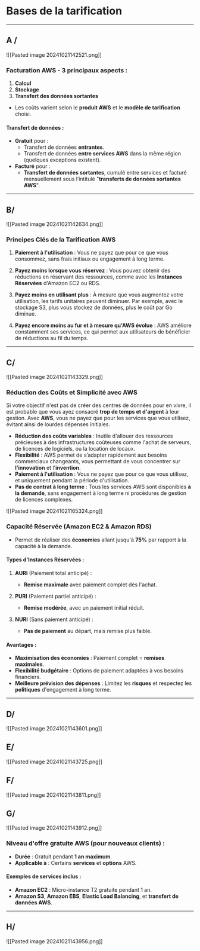 # Bases de la tarification

--------------------------------------------------------------------------

## A /

![[Pasted image 20241021142521.png]]

### Facturation AWS - 3 principaux aspects :

1. **Calcul**
2. **Stockage**
3. **Transfert des données sortantes**

- Les coûts varient selon le **produit AWS** et le **modèle de tarification** choisi.

#### Transfert de données :

- **Gratuit** pour :
    - Transfert de données **entrantes**.
    - Transfert de données **entre services AWS** dans la même région (quelques exceptions existent).
- **Facturé** pour :
    - **Transfert de données sortantes**, cumulé entre services et facturé mensuellement sous l’intitulé "**transferts de données sortantes AWS**".


--------------------------------------------------------------------------


## B/

![[Pasted image 20241021142634.png]]
### Principes Clés de la Tarification AWS

1. **Paiement à l'utilisation** : Vous ne payez que pour ce que vous consommez, sans frais initiaux ou engagement à long terme.
    
2. **Payez moins lorsque vous réservez** : Vous pouvez obtenir des réductions en réservant des ressources, comme avec les **Instances Réservées** d'Amazon EC2 ou RDS.
    
3. **Payez moins en utilisant plus** : À mesure que vous augmentez votre utilisation, les tarifs unitaires peuvent diminuer. Par exemple, avec le stockage S3, plus vous stockez de données, plus le coût par Go diminue.
    
4. **Payez encore moins au fur et à mesure qu'AWS évolue** : AWS améliore constamment ses services, ce qui permet aux utilisateurs de bénéficier de réductions au fil du temps.


--------------------------------------------------------------------------


## C/

![[Pasted image 20241021143329.png]]
### Réduction des Coûts et Simplicité avec AWS

Si votre objectif n'est pas de créer des centres de données pour en vivre, il est probable que vous ayez consacré **trop de temps et d'argent** à leur gestion. Avec **AWS**, vous ne payez que pour les services que vous utilisez, évitant ainsi de lourdes dépenses initiales.

- **Réduction des coûts variables** : Inutile d'allouer des ressources précieuses à des infrastructures coûteuses comme l'achat de serveurs, de licences de logiciels, ou la location de locaux.
- **Flexibilité** : AWS permet de s’adapter rapidement aux besoins commerciaux changeants, vous permettant de vous concentrer sur **l’innovation** et l'**invention**.
- **Paiement à l'utilisation** : Vous ne payez que pour ce que vous utilisez, et uniquement pendant la période d'utilisation.
- **Pas de contrat à long terme** : Tous les services AWS sont disponibles **à la demande**, sans engagement à long terme ni procédures de gestion de licences complexes.



![[Pasted image 20241021165324.png]]

### Capacité Réservée (Amazon EC2 & Amazon RDS)

- Permet de réaliser des **économies** allant jusqu'à **75%** par rapport à la capacité à la demande.

#### Types d'Instances Réservées :

1. **AURI** (Paiement total anticipé) :
    
    - **Remise maximale** avec paiement complet dès l'achat.
2. **PURI** (Paiement partiel anticipé) :
    
    - **Remise modérée**, avec un paiement initial réduit.
3. **NURI** (Sans paiement anticipé) :
    
    - **Pas de paiement** au départ, mais remise plus faible.

#### Avantages :

- **Maximisation des économies** : Paiement complet = **remises maximales**.
- **Flexibilité budgétaire** : Options de paiement adaptées à vos besoins financiers.
- **Meilleure prévision des dépenses** : Limitez les **risques** et respectez les **politiques** d'engagement à long terme.


--------------------------------------------------------------------------



## D/

![[Pasted image 20241021143601.png]]



## E/

![[Pasted image 20241021143725.png]]

## F/

![[Pasted image 20241021143811.png]]
## G/


![[Pasted image 20241021143912.png]]

### Niveau d'offre gratuite AWS (pour nouveaux clients) :

- **Durée** : Gratuit pendant **1 an maximum**.
- **Applicable à** : Certains **services** et **options** AWS.

#### Exemples de services inclus :

- **Amazon EC2** : Micro-instance T2 gratuite pendant 1 an.
- **Amazon S3**, **Amazon EBS**, **Elastic Load Balancing**, et **transfert de données AWS**.


--------------------------------------------------------------------------


## H/

![[Pasted image 20241021143956.png]]